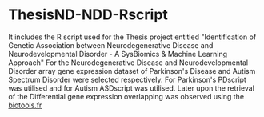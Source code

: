 # ThesisND-NDD-Rscript
It includes the R script used for the Thesis project entitled "Identification of Genetic Association between Neurodegenerative Disease and Neurodevelopmental Disorder - A SysBiomics & Machine Learning Approach" For the Neurodegenerative Disease and Neurodevelopmental Disorder array gene expression dataset of Parkinson's Disease and Autism Spectrum Disorder were selected respectively. 
For Parkinson's PDscript was utilised and for Autism ASDscript was utilised.
Later upon the retrieval of the Differential gene expression overlapping was observed using the [biotools.fr](https://biotools.fr/)

